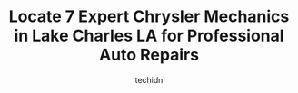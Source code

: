 ---
layout: ampstory
image: https://images.unsplash.com/photo-1617814076231-2c58846db944?ixlib=rb-4.0.3&ixid=MnwxMjA3fDB8MHxwaG90by1wYWdlfHx8fGVufDB8fHx8&auto=format&fit=crop&w=640&h=853&q=80
author: techidn
featured: false
description: Searching for the finest Chrysler Mechanic in Lake Charles LA, USA? Look no further than the 7 best Chrysler Mechanic in the area, where youll find a team of highly qualified professionals 
title: Locate 7 Expert Chrysler Mechanics in Lake Charles LA for Professional Auto Repairs
cover:
   title: Locate 7 Expert Chrysler Mechanics in Lake Charles LA for Professional Auto Repairs
   subtitle: Rickpate
   background: https://images.unsplash.com/photo-1617814076231-2c58846db944?ixlib=rb-4.0.3&ixid=MnwxMjA3fDB8MHxwaG90by1wYWdlfHx8fGVufDB8fHx8&auto=format&fit=crop&w=640&h=853&q=80

pages: 
 - layout: thirds
   top: <h1>#1 Toyota ServiceCenter</h1>
   bottom: "<p>We had excellent service!  From the moment we pulled in until we left it was the best experience weve ever had getting our car serviced.  They have a snack bar where eve</p>"
   background: https://www.knot35.com/toplist/wp-content/uploads/2023/06/best-chrysler-mechanic-1-in-lake-charles-la-1685836379.jpeg
   backgroundblur: true
 - layout: thirds
   top: <h1>#2 Firestone Complete Auto Care</h1>
   bottom: "<p>3465 Ryan St, Lake Charles, LA 70605, United States</p>"
   background: https://www.knot35.com/toplist/wp-content/uploads/2023/06/best-chrysler-mechanic-2-in-lake-charles-la-1685836379.jpeg
   cta:
      link: https://www.knot35.com/toplist/locate-7-expert-chrysler-mechanics-in-lake-charles-la-for-professional-auto-repairs/
      text: Locate 7 Expert Chrysler Mechanics in Lake Charles LA for Professional Auto Repairs
 - layout: thirds
   top: <h1>#3 Country Club Auto Repair Incorporated</h1>
   bottom: "<p>2115 Country Club Rd, Lake Charles, LA 70605, United States</p>"
   background: https://www.knot35.com/toplist/wp-content/uploads/2023/06/best-chrysler-mechanic-3-in-lake-charles-la-1685836380.jpeg
   cta:
      link: https://www.knot35.com/toplist/locate-7-expert-chrysler-mechanics-in-lake-charles-la-for-professional-auto-repairs/
      text: Locate 7 Expert Chrysler Mechanics in Lake Charles LA for Professional Auto Repairs
 - layout: thirds
   top: <h1>#4 Precision Tune Auto Care</h1>
   bottom: "<p>3224 Ryan St, Lake Charles, LA 70601, United States</p>"
   background: https://images.unsplash.com/photo-1615749413727-825b59a857b5?ixlib=rb-4.0.3&ixid=MnwxMjA3fDB8MHxwaG90by1wYWdlfHx8fGVufDB8fHx8&auto=format&fit=crop&w=640&h=853&q=80
   cta:
      link: https://www.knot35.com/toplist/locate-7-expert-chrysler-mechanics-in-lake-charles-la-for-professional-auto-repairs/
      text: Locate 7 Expert Chrysler Mechanics in Lake Charles LA for Professional Auto Repairs
 - layout: thirds
   top: <h1>#5 Ashfords Automotive Service</h1>
   bottom: "<p>444 E Prien Lake Rd, Lake Charles, LA 70601, United States</p>"
   background: https://images.unsplash.com/photo-1574169208507-84376144848b?ixlib=rb-4.0.3&ixid=MnwxMjA3fDB8MHxwaG90by1wYWdlfHx8fGVufDB8fHx8&auto=format&fit=crop&w=640&h=853&q=80
   cta:
      link: https://www.knot35.com/toplist/locate-7-expert-chrysler-mechanics-in-lake-charles-la-for-professional-auto-repairs/
      text: Locate 7 Expert Chrysler Mechanics in Lake Charles LA for Professional Auto Repairs
 - layout: thirds
   top: <h1>#6 Marks Master Mechanics LLC</h1>
   bottom: "<p>5425 Gerstner Memorial Blvd, Lake Charles, LA 70607, United States</p>"
   background: https://images.unsplash.com/photo-1489694553447-4c9339da310d?ixlib=rb-4.0.3&ixid=MnwxMjA3fDB8MHxwaG90by1wYWdlfHx8fGVufDB8fHx8&auto=format&fit=crop&w=640&h=853&q=80
   cta:
      link: https://www.knot35.com/toplist/locate-7-expert-chrysler-mechanics-in-lake-charles-la-for-professional-auto-repairs/
      text: Locate 7 Expert Chrysler Mechanics in Lake Charles LA for Professional Auto Repairs
 - layout: thirds
   top: <h1>#7 One Stop Auto Specialist</h1>
   bottom: "<p>598 E School St, Lake Charles, LA 70605, United States</p>"
   background: https://images.unsplash.com/photo-1496096265110-f83ad7f96608?ixlib=rb-4.0.3&ixid=MnwxMjA3fDB8MHxwaG90by1wYWdlfHx8fGVufDB8fHx8&auto=format&fit=crop&w=640&h=853&q=80
   cta:
      link: https://www.knot35.com/toplist/locate-7-expert-chrysler-mechanics-in-lake-charles-la-for-professional-auto-repairs/
      text: Locate 7 Expert Chrysler Mechanics in Lake Charles LA for Professional Auto Repairs
 - layout: thirds
   middle: Continue reading...
   background: https://images.unsplash.com/photo-1546497974-b213c9efb599?ixlib=rb-4.0.3&ixid=MnwxMjA3fDB8MHxwaG90by1wYWdlfHx8fGVufDB8fHx8&auto=format&fit=crop&w=640&h=853&q=80
   cta:
      link: https://www.knot35.com/toplist/locate-7-expert-chrysler-mechanics-in-lake-charles-la-for-professional-auto-repairs/
      text: Locate 7 Expert Chrysler Mechanics in Lake Charles LA for Professional Auto Repairs
      
---
